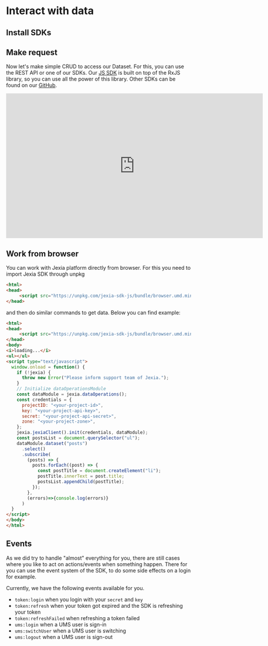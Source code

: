 # Interact with data
## Install SDKs

<CodeSwitcher :languages="{js:'JavaScript',py:'Python',bash:'cURL'}">
<template v-slot:js>

```
// node only
npm install jexia-sdk-js node-fetch ws --save

// web
npm install jexia-sdk-js --save
```

</template>
<template v-slot:py>

```
pip install jexia-sdk
//or
easy_install jexia-sdk
```

</template>
<template v-slot:bash>

``` bash
cURL should be intalled
```

</template>
</CodeSwitcher>


## Make request
Now let's make simple CRUD to access our Dataset. For this, you can use the REST API or one of our SDKs. Our [JS SDK](https://www.npmjs.com/package/jexia-sdk-js) is built on top of the RxJS library, so you can use all the power of this library. Other SDKs can be found on our [GitHub](https://github.com/jexia).

<iframe width="700" height="394" src="https://www.youtube.com/embed/i7v8FOS7_WI" frameborder="0" allow="accelerometer; autoplay; encrypted-media; gyroscope; picture-in-picture" allowfullscreen></iframe>

<CodeSwitcher :languages="{js:'JavaScript', py:'Python', bash:'cURL'}">
<template v-slot:js>

Below you can see an example with all the modules imported from SDK. If you do not need to access Filesets, Project Users (UMSModule) or real-time events, feel free to skip importing them.

``` js
import {
  jexiaClient,
  dataOperations, // To work with Datasets
  fileOperations, // To work with Filesets
  UMSModule, // To work with Project Users
  realTime // To get real-time notification for data changes and work channels
} from "jexia-sdk-js/node";

const ds = dataOperations();
const jfs = fileOperations();
const ums = new UMSModule();
const rtc = realTime();

// You need to use your API Key / API Secret which is generated within your Jexia application.
// Do not forget to create a Policy for your API and set the proper restrictions!

// In addition to key and secret, you need to provide either projectID and zone OR just provide projectURL
jexiaClient().init({
  projectID: "PROJECT_ID",
  key: "API_KEY",
  secret: "API_SECRET",
  /**
   * Zone parameter was introduced in v5.2.0
   * If your project uses a previous version it will keep working for a while.
   * You can find you project zone inside "Settings" section of your project.
   */
  zone: "PROJECT_ZONE",
}, ds, /* pass any other modules you need like jfs, ums, rtc */);

// or

jexiaClient().init({
  projectURL: "PROJECT_URL", // you can find it in your project settings
  key: "API_KEY",
  secret: "API_SECRET",
}, ds);

// Now you can run any CRUD operations for your Datasets
const orders = ds.dataset("orders");
const archive = ds.dataset("arch");
const selectQuery = orders
  .select()
  .where(field => field("dislike").isEqualTo(true));

// const insertQuery = orders.insert([order1, order2]);
// const updateQuery = orders.update([{ title: "Updated title" }]);
// const deleteQuery = orders.delete();

selectQuery.subscribe(records => {
    // You will always get an array of created records, including their
    // generated IDs (even when inserting a single record)
  },
  error => {
    // If something goes wrong, you'll get an IRequestError object
});
```
</template>
<template v-slot:bash>

``` bash
# Environment variables to be set
export PROJECT_ID=<project_id>
export API_KEY=<key_here>
export API_SECRET=<secret_here>
export TEST_USER=<user_here>
export TEST_USER_PSW=<password_here>

# save API key token to our environment in case we need to use it
export API_TOKEN=`curl -X POST -d '{
  "method":"apk",
  "key":"'"$API_KEY"'",
  "secret":"'"$API_SECRET"'"
}' "https://$PROJECT_ID.app.jexia.com/auth" | jq .access_token`

# save UMS token to our environment in case we need to access Project Users
export UMS_TOKEN=`curl -X POST -d '{
  "method":"ums",
  "email":"'"$TEST_USER"'",
  "password":"'"$TEST_USER_PSW"'"
}' "https://$PROJECT_ID.app.jexia.com/auth" | jq -r .access_token`

# Select all data with our API token
curl -H "Authorization: Bearer $API_TOKEN"
  -X GET "https://$PROJECT_ID.app.jexia.com/ds/orders" | jq .
# or with ums token
curl -H "Authorization: Bearer $UMS_TOKEN"
  -X GET "https://$PROJECT_ID.app.jexia.com/ds/orders" | jq .
```

</template>
<template v-slot:py>

``` py
from jexia_sdk.http import HTTPClient

JEXIA_PROJECT_ID = ''
JEXIA_API_KEY = ''
JEXIA_API_SECRET = ''

if __name__ == '__main__':
    client = HTTPClient()
    client.auth_consumption(
      project=JEXIA_PROJECT_ID,
      method='apk',
      key=JEXIA_API_KEY,
      secret=JEXIA_API_SECRET,
    )
    res = client.request(
          method='GET',
          url='/ds/orders',
          cond='[{"field":"dislike"},"=",true]',
          outputs='["id","total","title"]'
    )
    print(res)
```

</template>
</CodeSwitcher>

## Work from browser
You can work with Jexia platform directly from browser. For this you need to import Jexia SDK through unpkg

``` html
<html>
<head>
     <script src="https://unpkg.com/jexia-sdk-js/bundle/browser.umd.min.js"></script>
</head>
```

and then do similar commands to get data. Below you can find example:

``` html
<html>
<head>
     <script src="https://unpkg.com/jexia-sdk-js/bundle/browser.umd.min.js"></script>
</head>
<body>
<i>loading...</i>
<ul></ul>
<script type="text/javascript">
  window.onload = function() {
    if (!jexia) {
      throw new Error("Please inform support team of Jexia.");
    }
    // Initialize dataOperationsModule
    const dataModule = jexia.dataOperations();
    const credentials = {
      projectID: "<your-project-id>",
      key: "<your-project-api-key>",
      secret: "<your-project-api-secret>",
      zone: "<your-project-zone>",
    };
    jexia.jexiaClient().init(credentials, dataModule);
    const postsList = document.querySelector("ul");
    dataModule.dataset("posts")
      .select()
      .subscribe(
        (posts) => {
          posts.forEach((post) => {
            const postTitle = document.createElement("li");
            postTitle.innerText = post.title;
            postsList.appendChild(postTitle);
          });
        },
        (errors)=>{console.log(errors)}
      )
  }
</script>
</body>
</html>
```

## Events
As we did try to handle "almost" everything for you, there are still cases where you like to act on actions/events when something happen.
There for you can use the event system of the SDK, to do some side effects on a login for example.

Currently, we have the following events available for you.

- `token:login` when you login with your `secret` and `key`
- `token:refresh` when your token got expired and the SDK is refreshing your token
- `token:refreshFailed` when refreshing a token failed
- `ums:login` when a UMS user is sign-in
- `ums:switchUser` when a UMS user is switching
- `ums:logout` when a UMS user is sign-out



<CodeSwitcher :languages="{js:'JavaScript'}">
<template v-slot:js>

``` js
import {
  jexiaClient,
} from "jexia-sdk-js/browser";

const client = jexiaClient().init({
  ... your project configs
}, /* pass any modules you need like ds jfs, ums, rtc */);

client.on(<your-event-name>, <custom-function>);

// for example when token refresh has been failed (SDK does not know what to do)
client.on('token:refreshFailed', () => location.href = '/login');
```
</template>
</CodeSwitcher>
